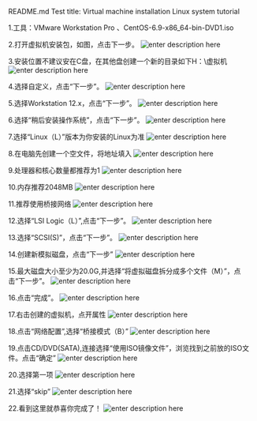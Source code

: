 README.md
Test
title: Virtual machine installation Linux system tutorial 


1.工具：VMware Workstation Pro 、CentOS-6.9-x86_64-bin-DVD1.iso

2.打开虚拟机安装包，如图，点击下一步。
![enter description here][1]


3.安装位置不建议安在C盘，在其他盘创建一个新的目录如下H：\虚拟机\
![enter description here][2]

4.选择自定义，点击“下一步”。
![enter description here][3]

5.选择Workstation 12.x，点击“下一步”。
![enter description here][4]

6.选择“稍后安装操作系统”，点击“下一步”。
![enter description here][5]

7.选择“Linux（L）”版本为你安装的Linux为准
![enter description here][6]

8.在电脑先创建一个空文件，将地址填入
![enter description here][7]

9.处理器和核心数量都推荐为1
![enter description here][8]

10.内存推荐2048MB
![enter description here][9]

11.推荐使用桥接网络
![enter description here][10]

12.选择“LSI Logic（L）”,点击“下一步”。
![enter description here][11]

13.选择“SCSI(S)”，点击“下一步”。 
![enter description here][12]

14.创建新模拟磁盘，点击“下一步”
![enter description here][13]

15.最大磁盘大小至少为20.0G,并选择“将虚拟磁盘拆分成多个文件（M）”，点击“下一步”。
![enter description here][14]

16.点击“完成”。
![enter description here][15]

17.右击创建的虚拟机，点开属性
![enter description here][16]

18.点击“网络配置”,选择“桥接模式（B）”
![enter description here][17]

19.点击CD/DVD(SATA),连接选择“使用ISO镜像文件”，浏览找到之前放的ISO文件。点击“确定”
![enter description here][18]

20.选择第一项
![enter description here][19]

21.选择“skip”
![enter description here][20]

22.看到这里就恭喜你完成了！
![enter description here][21]


  [1]: ./image/1.png "1"
  [2]: ./image/2.png "2"
  [3]: ./image/4.png "4"
  [4]: ./image/5.png "5"
  [5]: ./image/6.png "6"
  [6]: ./image/7.png "7"
  [7]: ./image/8.png "8"
  [8]: ./image/9.png "9"
  [9]: ./image/10.png "10"
  [10]: ./image/12.png "12"
  [11]: ./image/13.png "13"
  [12]: ./image/13.png "13"
  [13]: ./image/14.png "14"
  [14]: ./image/15.png "15"
  [15]: ./image/16.png "16"
  [16]: ./image/17_1.png "17"
  [17]: ./image/18.png "18"
  [18]: ./image/19.png "19"
  [19]: ./image/21.png "21"
  [20]: ./image/29.png "23"
  [21]: ./image/23(1).png "23"
